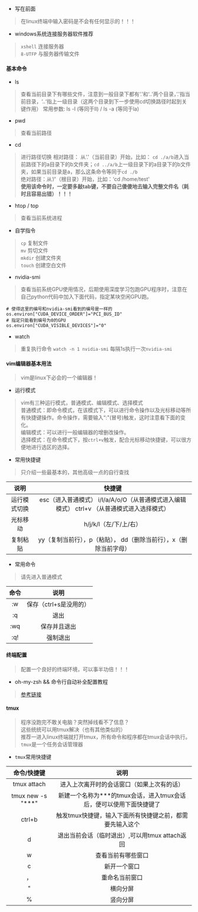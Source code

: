 - 写在前面
> 在linux终端中输入密码是不会有任何显示的！！！

- windows系统连接服务器软件推荐
> `xshell` 连接服务器    
> `8-UTFP` 与服务器传输文件  

#### 基本命令
- ls
> 查看当前目录下有哪些文件，注意到一般目录下都有‘.'和‘..'两个目录，’.'指当前目录，‘..‘指上一级目录（这两个目录到下一步使用cd切换路径时起到关键作用）
> 常用参数: ls -l (等同于ll) / ls -a (等同于la)

- pwd
> 查看当前路径

- cd
> 进行路径切换
> 相对路径： 从‘.'（当前目录）开始，比如： `cd ./a/b`进入当前路径下的a目录下的b文件夹；`cd ../a/b`上一级目录下的a目录下的b文件夹，如果当前目录是a，那么这条命令等同于`cd ./b`  
> 绝对路径：从‘/'（根目录）开始，比如：‘cd /home/test'   
> **使用该命令时，一定要多敲tab键，不要自己傻傻地去输入完整文件名（耗时且容易出错）！！！**

- htop / top
> 查看当前系统进程

- 自学指令
> `cp` 复制文件  
> `mv` 剪切文件  
> `mkdir` 创建文件夹  
> `touch` 创建空白文件

- nvidia-smi
> 查看当前系统GPU使用情况，后期使用深度学习包跑GPU程序时，注意在自己python代码中加入下面代码，指定某块空闲GPU跑。
```
# 使得这里的编号和nvidia-smi看到的编号是一样的
os.environ["CUDA_DEVICE_ORDER"]="PCI_BUS_ID"
# 指定只能看到编号为0的GPU
os.environ["CUDA_VISIBLE_DEVICES"]="0"
```

- watch
> 重复执行命令
> `watch -n 1 nvidia-smi` 每隔1s执行一次`nvidia-smi`

#### vim编辑器基本用法
> vim是linux下必会的一个编辑器！

- 运行模式
> vim有三种运行模式，普通模式、编辑模式、选择模式   
> 普通模式：即命令模式，在该模式下，可以进行命令操作以及光标移动等所有快捷键操作。命令操作，需要输入“:"(冒号)触发，这时注意看下面的变化。  
> 编辑模式：可以进行一般编辑器的增删改操作。  
> 选择模式：在命令模式下，按`ctrl+v`触发，配合光标移动快捷键，可以很方便地进行选区的选择。

- 常用快捷键
> 只介绍一些最基本的，其他高级一点的自行查找

|     说明     |                                            快捷键                                           |
|:------------:|:-------------------------------------------------------------------------------------------:|
| 运行模式切换 | esc（进入普通模式） i/I/a/A/o/O（从普通模式进入编辑模式） ctrl+v （从普通模式进入选择模式） |
|   光标移动   |                                    h/j/k/l（左/下/上/右）                                   |
|   复制粘贴   |              yy（复制当前行），p（粘贴）， dd（删除当前行），x（删除当前字母）              |

- 常用命令
> 请先进入普通模式

| 命令 |          说明          |
|:----:|:----------------------:|
|  :w  | 保存（ctrl+s是没用的） |
|  :q  |          退出          |
|  :wq |      保存并且退出      |
|  :q! |        强制退出        |

#### 终端配置
> 配置一个良好的终端环境，可以事半功倍！！！

- oh-my-zsh && 命令行自动补全配置教程
> [参考链接](https://www.cnblogs.com/EasonJim/p/7863099.html)

#### tmux
> 程序没跑完不敢关电脑？突然掉线看不了信息？  
> 这些统统可以用tmux解决（也有其他类似的）  
> 推荐一进入linux终端就打开tmux，所有命令和程序都在tmux会话中执行。  
> `tmux`是一个任务会话管理器

- `tmux`常用快捷键

|    命令/快捷键    |                                 说明                                |
|:-----------------:|:-------------------------------------------------------------------:|
|    tmux attach    |              进入上次离开时的会话窗口（如果上次有的话）             |
| tmux new -s "***" | 新建一个名称为***的tmux会话，进入tmux会话后，便可以使用下面快捷键了 |
|       ctrl+b      |       触发tmux快捷键，输入下面所有快捷键之前，都需要先输入这个      |
|         d         |            退出当前会话（临时退出）,可以用tmux attach返回           |
|         w         |                          查看当前有哪些窗口                         |
|         c         |                             新开一个窗口                            |
|         ，        |                            重命名当前窗口                           |
|         "         |                               横向分屏                              |
|         %         |                               竖向分屏                              |